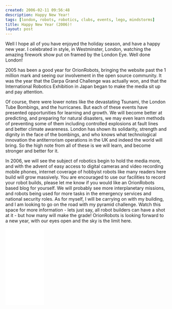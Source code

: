 ```yaml
---
created: 2006-02-11 09:56:48
description: Happy New Year!
tags: [london, robots, robotics, clubs, events, lego, mindstorms]
title: Happy New Year (2006)!
layout: post
---
```

Well I hope all of you have enjoyed the holiday season, and have a happy new year. I celebrated in style, in Westminster, London, watching the amazing firework show put on framed by the London Eye. Well done London!

2005 has been a good year for OrionRobots, bringing the website past the 1 million mark and seeing our involvement in the open source community. It was the year that the Darpa Grand Challenge was actually won, and that the International Robotics Exhibition in Japan began to make the media sit up and pay attention.

Of course, there were lower notes like the devastating Tsunami, the London Tube Bombings, and the hurricanes. But each of these events have presented opportunities for learning and growth. We will become better at predicting, and preparing for natural disasters, we may even learn methods of preventing some of them including controlled explosions at fault lines and better climate awareness. London has shown its solidarity, strength and dignity in the face of the bombings, and who knows what technological innovation the antiterrorism operations in the UK and indeed the world will bring. So the high note from all of these is we will learn, and become stronger and better for it.

In 2006, we will see the subject of robotics begin to hold the media more, and with the advent of easy access to digital cameras and video recording mobile phones, internet coverage of hobbyist robots like many readers here build will grow massively. You are encouraged to use our facilities to record your robot builds, please let me know if you would like an OrionRobots based blog for yourself. We will probably see more interplanetary missions, and robots being used for more tasks in the emergency services and national security roles.
As for myself, I will be carrying on with my building, and I am looking to go on the road with my pyramid challenge. Watch this space for more information - lets just say, all robot builders can have a shot at it - but how many will make the grade! OrionRobots is looking forward to a new year, with our eyes open and the sky is the limit here.

<iframe style="width:120px;height:240px;" marginwidth="0" marginheight="0" scrolling="no" frameborder="0" src="//ws-eu.amazon-adsystem.com/widgets/q?ServiceVersion=20070822&OneJS=1&Operation=GetAdHtml&MarketPlace=GB&source=ss&ref=as_ss_li_til&ad_type=product_link&tracking_id=orionrobots-21&language=en_GB&marketplace=amazon&region=GB&placement=B082WD5YV9&asins=B082WD5YV9&linkId=08332228f2cd7aed16ca05aa5a1f7372&show_border=true&link_opens_in_new_window=true"></iframe>
